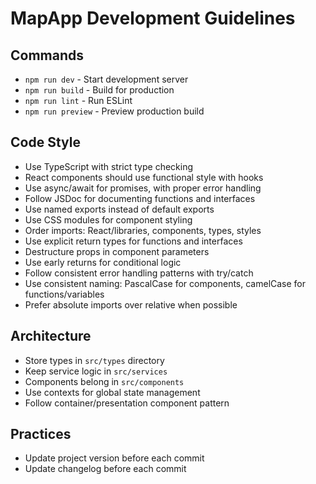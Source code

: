 # MapApp Development Guidelines

## Commands
- `npm run dev` - Start development server
- `npm run build` - Build for production
- `npm run lint` - Run ESLint
- `npm run preview` - Preview production build

## Code Style
- Use TypeScript with strict type checking
- React components should use functional style with hooks
- Use async/await for promises, with proper error handling
- Follow JSDoc for documenting functions and interfaces
- Use named exports instead of default exports
- Use CSS modules for component styling
- Order imports: React/libraries, components, types, styles
- Use explicit return types for functions and interfaces
- Destructure props in component parameters
- Use early returns for conditional logic
- Follow consistent error handling patterns with try/catch
- Use consistent naming: PascalCase for components, camelCase for functions/variables
- Prefer absolute imports over relative when possible

## Architecture
- Store types in `src/types` directory
- Keep service logic in `src/services`
- Components belong in `src/components`
- Use contexts for global state management
- Follow container/presentation component pattern

## Practices
- Update project version before each commit
- Update changelog before each commit